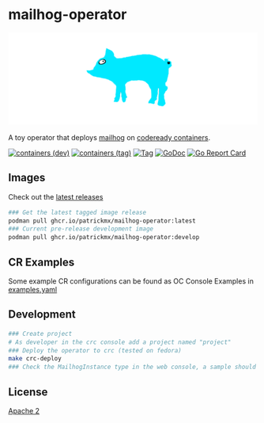# mailhog-operator

![mailhog-operator](hack/mailhog-operator-wdn.png "mailhog-operator")

A toy operator that deploys [mailhog](https://github.com/mailhog/MailHog) on [codeready containers](https://github.com/code-ready/crc).

[![containers (dev)](https://github.com/patrickmx/mailhog-operator/actions/workflows/containers_develop.yml/badge.svg)](https://github.com/patrickmx/mailhog-operator/actions/workflows/containers_develop.yml)
[![containers (tag)](https://github.com/patrickmx/mailhog-operator/actions/workflows/containers_tag.yml/badge.svg)](https://github.com/patrickmx/mailhog-operator/actions/workflows/containers_tag.yml)
[![Tag](https://img.shields.io/github/v/tag/patrickmx/mailhog-operator?sort=semver)](https://github.com/patrickmx/mailhog-operator/tags)
[![GoDoc](https://godoc.org/goimports.patrick.mx/mailhog-operator?status.svg)](http://godoc.org/goimports.patrick.mx/mailhog-operator)
[![Go Report Card](https://goreportcard.com/badge/goimports.patrick.mx/mailhog-operator)](https://goreportcard.com/report/goimports.patrick.mx/mailhog-operator)

## Images

Check out the [latest releases](https://github.com/patrickmx/mailhog-operator/pkgs/container/mailhog-operator)

```bash
### Get the latest tagged image release
podman pull ghcr.io/patrickmx/mailhog-operator:latest
### Current pre-release development image
podman pull ghcr.io/patrickmx/mailhog-operator:develop
```

## CR Examples

Some example CR configurations can be found as OC Console Examples in [examples.yaml](config/codeready/mailhogInstance_console_examples.yaml)

## Development

```bash
### Create project
# As developer in the crc console add a project named "project"
### Deploy the operator to crc (tested on fedora)
make crc-deploy
### Check the MailhogInstance type in the web console, a sample should be ready to go
```

## License

[Apache 2](LICENSE)
